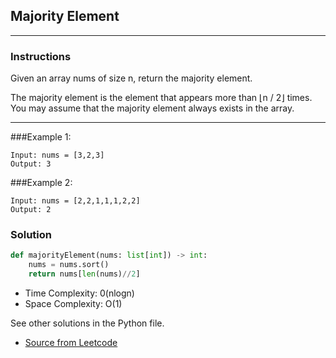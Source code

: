 ## Majority Element

---
### Instructions

Given an array nums of size n, return the majority element.

The majority element is the element that appears more than ⌊n / 2⌋ times. You may assume that the majority element always exists in the array.

---
###Example 1:
```
Input: nums = [3,2,3]
Output: 3
```
###Example 2:
```
Input: nums = [2,2,1,1,1,2,2]
Output: 2
```

### Solution

```py
def majorityElement(nums: list[int]) -> int:
    nums = nums.sort()
    return nums[len(nums)//2]
```

* Time Complexity: 0(nlogn)
* Space Complexity: O(1)


See other solutions in the Python file.


* [Source from Leetcode](https://leetcode.com/problems/majority-element/?envType=study-plan-v2&envId=top-interview-150)